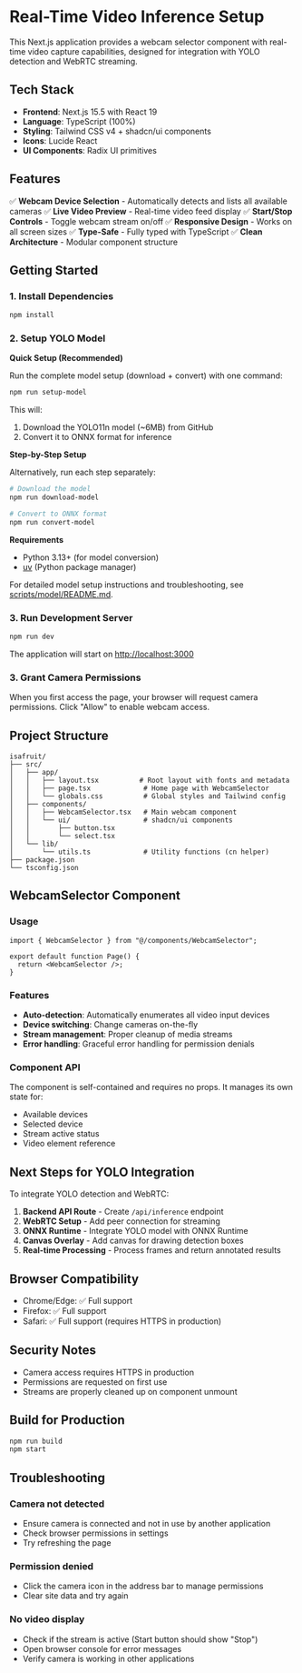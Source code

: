 # Real-Time Video Inference Setup

This Next.js application provides a webcam selector component with real-time video capture capabilities, designed for integration with YOLO detection and WebRTC streaming.

## Tech Stack

- **Frontend**: Next.js 15.5 with React 19
- **Language**: TypeScript (100%)
- **Styling**: Tailwind CSS v4 + shadcn/ui components
- **Icons**: Lucide React
- **UI Components**: Radix UI primitives

## Features

✅ **Webcam Device Selection** - Automatically detects and lists all available cameras
✅ **Live Video Preview** - Real-time video feed display
✅ **Start/Stop Controls** - Toggle webcam stream on/off
✅ **Responsive Design** - Works on all screen sizes
✅ **Type-Safe** - Fully typed with TypeScript
✅ **Clean Architecture** - Modular component structure

## Getting Started

### 1. Install Dependencies

```bash
npm install
```

### 2. Setup YOLO Model

**Quick Setup (Recommended)**

Run the complete model setup (download + convert) with one command:

```bash
npm run setup-model
```

This will:

1. Download the YOLO11n model (~6MB) from GitHub
2. Convert it to ONNX format for inference

**Step-by-Step Setup**

Alternatively, run each step separately:

```bash
# Download the model
npm run download-model

# Convert to ONNX format
npm run convert-model
```

**Requirements**

- Python 3.13+ (for model conversion)
- [uv](https://github.com/astral-sh/uv) (Python package manager)

For detailed model setup instructions and troubleshooting, see [scripts/model/README.md](scripts/model/README.md).

### 3. Run Development Server

```bash
npm run dev
```

The application will start on [http://localhost:3000](http://localhost:3000)

### 3. Grant Camera Permissions

When you first access the page, your browser will request camera permissions. Click "Allow" to enable webcam access.

## Project Structure

```
isafruit/
├── src/
│   ├── app/
│   │   ├── layout.tsx          # Root layout with fonts and metadata
│   │   ├── page.tsx             # Home page with WebcamSelector
│   │   └── globals.css          # Global styles and Tailwind config
│   ├── components/
│   │   ├── WebcamSelector.tsx   # Main webcam component
│   │   └── ui/                  # shadcn/ui components
│   │       ├── button.tsx
│   │       └── select.tsx
│   └── lib/
│       └── utils.ts             # Utility functions (cn helper)
├── package.json
└── tsconfig.json
```

## WebcamSelector Component

### Usage

```tsx
import { WebcamSelector } from "@/components/WebcamSelector";

export default function Page() {
  return <WebcamSelector />;
}
```

### Features

- **Auto-detection**: Automatically enumerates all video input devices
- **Device switching**: Change cameras on-the-fly
- **Stream management**: Proper cleanup of media streams
- **Error handling**: Graceful error handling for permission denials

### Component API

The component is self-contained and requires no props. It manages its own state for:

- Available devices
- Selected device
- Stream active status
- Video element reference

## Next Steps for YOLO Integration

To integrate YOLO detection and WebRTC:

1. **Backend API Route** - Create `/api/inference` endpoint
2. **WebRTC Setup** - Add peer connection for streaming
3. **ONNX Runtime** - Integrate YOLO model with ONNX Runtime
4. **Canvas Overlay** - Add canvas for drawing detection boxes
5. **Real-time Processing** - Process frames and return annotated results

## Browser Compatibility

- Chrome/Edge: ✅ Full support
- Firefox: ✅ Full support
- Safari: ✅ Full support (requires HTTPS in production)

## Security Notes

- Camera access requires HTTPS in production
- Permissions are requested on first use
- Streams are properly cleaned up on component unmount

## Build for Production

```bash
npm run build
npm start
```

## Troubleshooting

### Camera not detected

- Ensure camera is connected and not in use by another application
- Check browser permissions in settings
- Try refreshing the page

### Permission denied

- Click the camera icon in the address bar to manage permissions
- Clear site data and try again

### No video display

- Check if the stream is active (Start button should show "Stop")
- Open browser console for error messages
- Verify camera is working in other applications
